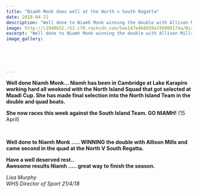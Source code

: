 ```yaml
---
title: "Niamh Monk does well at the North v South Regatta"
date: 2018-04-21
description: "Well done to Niamh Monk winning the double with Allison Mills & came 2nd in the quad at the Nth V Sth Regatta..."
image: http://c1940652.r52.cf0.rackcdn.com/5ae147a4b8d39a749900174a/Niamh-Monk-smaller-april-rowing-whs-sports-facebook.gif
excerpt: "Well done to Niamh Monk winning the double with Allison Mills & came 2nd in the quad at the Nth V Sth Regatta."
image_gallery:
    
    
    
    
    
---
```


<p><strong><span>Well done Niamh Monk... Niamh has been in Cambridge at Lake Karapiro working hard all weekend with the North Island Squad that got selected at Maadi Cup. She has made final selection into the North Island Team in the double and quad boats.</span></strong></p>
<p><strong><span><span>She now races this week against the South Island Team. GO NIAMH!</span></span></strong> (15 April)</p>
<p><strong><span><span><br /></span></span></strong></p>
<p><strong><span><span><span>Well done to Niamh Monk ..... WINNING the double with Allison Mills and came second in the quad at the North V South Regatta. </span></span></span></strong></p>
<p><strong><span><span><span>Have a well deserved rest..</span><br /><span>Awesome results Niamh ..... great way to finish the season.</span></span></span></strong></p>
<p><em>Lisa Murphy<br />WHS Director of Sport 21/4/18</em></p>

